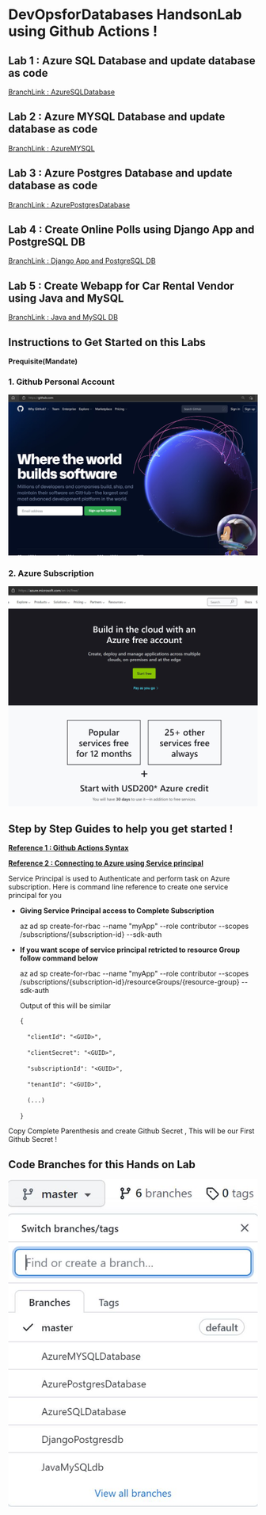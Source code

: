 # DevOpsforDatabases HandsonLab using Github Actions !


## Lab 1 : Azure SQL Database and update database as code
[BranchLink : AzureSQLDatabase](https://github.com/vijayjjethani/DevOpsforDatabasesHandsonLab/tree/AzureSQLDatabase)

## Lab 2 : Azure MYSQL Database and update database as code
[BranchLink : AzureMYSQL](https://github.com/vijayjjethani/DevOpsforDatabasesHandsonLab/tree/AzureMYSQLDatabase)

## Lab 3 : Azure Postgres Database and update database as code
[BranchLink : AzurePostgresDatabase](https://github.com/vijayjjethani/DevOpsforDatabasesHandsonLab/tree/AzurePostgresDatabase)

## Lab 4  : Create Online Polls using Django App and PostgreSQL DB
[BranchLink : Django App and PostgreSQL DB](https://github.com/vijayjjethani/DevOpsforDatabasesHandsonLab/tree/DjangoPostgresdb)

## Lab 5 : Create Webapp for Car Rental Vendor using Java and MySQL
[BranchLink : Java and MySQL DB ](https://github.com/vijayjjethani/DevOpsforDatabasesHandsonLab/tree/JavaMySQLdb)


##  Instructions to Get Started on this Labs

**Prequisite(Mandate)**
### 1. Github Personal Account

![GithubAccount](/GithubPersonalAccount.JPG)

### 2. Azure Subscription

![AzureFreeAccount](/AzureFreeAccount.JPG)

## Step by Step Guides to help you get started ! 

[**Reference 1 : Github Actions Syntax**](https://docs.github.com/en/free-pro-team@latest/actions/reference/workflow-syntax-for-github-actions)


[**Reference 2 : Connecting to Azure using Service principal**](https://docs.microsoft.com/en-us/cli/azure/create-an-azure-service-principal-azure-cli)

Service Principal is used to Authenticate and perform task on Azure subscription.
Here is command line reference to create one service principal for you

- **Giving Service Principal access to Complete Subscription**

    az ad sp create-for-rbac --name "myApp" --role contributor --scopes /subscriptions/{subscription-id} --sdk-auth

- **If you want scope of service principal retricted to resource Group follow command below**

    az ad sp create-for-rbac --name "myApp" --role contributor --scopes /subscriptions/{subscription-id}/resourceGroups/{resource-group} --sdk-auth

    Output of this will be similar 


      {

        "clientId": "<GUID>",

        "clientSecret": "<GUID>",

        "subscriptionId": "<GUID>",

        "tenantId": "<GUID>",

        (...)

      }

Copy Complete Parenthesis and create Github Secret , This will be our First Github Secret !




## Code Branches for this Hands on Lab

![**Reference 3 : Code Branches for this Hands on Lab**](branches.JPG)
